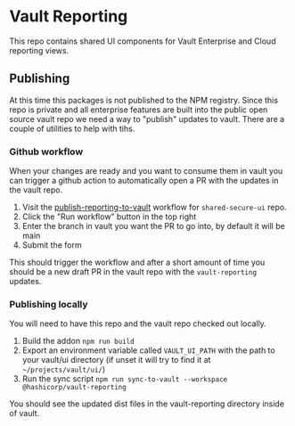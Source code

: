 # Vault Reporting

This repo contains shared UI components for Vault Enterprise and Cloud reporting views.

## Publishing

At this time this packages is not published to the NPM registry. Since this repo is private and all enterprise features are built into the public open source vault repo we need a way to "publish" updates to vault. There are a couple of utilities to help with tihs.

### Github workflow

When your changes are ready and you want to consume them in vault you can trigger a github action to automatically open a PR with the updates in the vault repo.

1. Visit the [publish-reporting-to-vault](https://github.com/hashicorp/shared-secure-ui/actions/workflows/publish-reporting-to-vault.yml) workflow for `shared-secure-ui` repo.
2. Click the "Run workflow" button in the top right
3. Enter the branch in vault you want the PR to go into, by default it will be main
4. Submit the form

This should trigger the workflow and after a short amount of time you should be a new draft PR in the vault repo with the `vault-reporting` updates.

### Publishing locally

You will need to have this repo and the vault repo checked out locally.

1. Build the addon `npm run build`
2. Export an environment variable called `VAULT_UI_PATH` with the path to your vault/ui directory (if unset it will try to find it at `~/projects/vault/ui/`)
3. Run the sync script `npm run sync-to-vault --workspace @hashicorp/vault-reporting`

You should see the updated dist files in the vault-reporting directory inside of vault.
